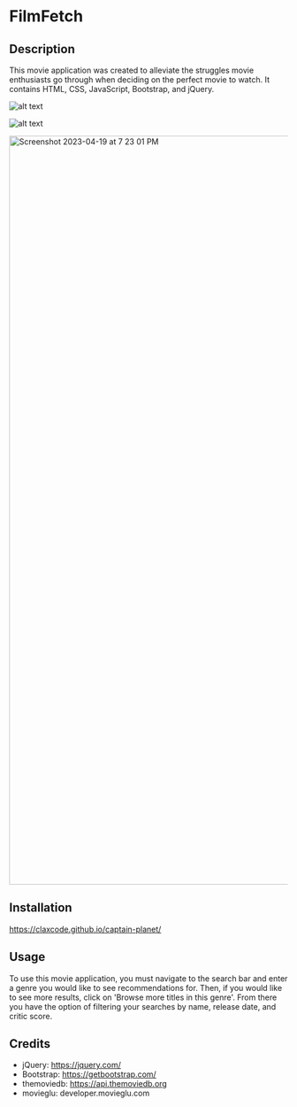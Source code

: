 # FilmFetch

## Description

This movie application was created to alleviate the struggles movie enthusiasts go through when deciding on the perfect movie to watch. It contains HTML, CSS, JavaScript, Bootstrap, and jQuery.

<!-- This is screenshots for the movie info and search page -->

![alt text](../captain-planet/Assets/images/Movie%20Info.png)

![alt text](../captain-planet/Assets/images/search.png)

<img width="1353" alt="Screenshot 2023-04-19 at 7 23 01 PM" src="https://user-images.githubusercontent.com/128011155/233220303-5a8a55b5-973a-437f-90d1-cdb1c71110d7.png">

## Installation

https://claxcode.github.io/captain-planet/

## Usage

To use this movie application, you must navigate to the search bar and enter a genre you would like to see recommendations for. Then, if you would like to see more results, click on 'Browse more titles in this genre'. From there you have the option of filtering your searches by name, release date, and critic score.

## Credits

- jQuery: https://jquery.com/
- Bootstrap: https://getbootstrap.com/
- themoviedb: https://api.themoviedb.org
- movieglu: developer.movieglu.com
